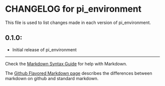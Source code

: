 # CHANGELOG for pi_environment

This file is used to list changes made in each version of pi_environment.

## 0.1.0:

* Initial release of pi_environment

- - -
Check the [Markdown Syntax Guide](http://daringfireball.net/projects/markdown/syntax) for help with Markdown.

The [Github Flavored Markdown page](http://github.github.com/github-flavored-markdown/) describes the differences between markdown on github and standard markdown.
